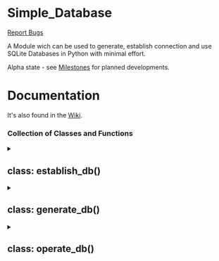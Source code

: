 # Simple_Database  

[Report Bugs](https://github.com/Xeferis/Simple_Database/issues/new/choose)  

A Module wich can be used to generate, establish connection and use SQLite Databases in Python with minimal effort.

Alpha state - see [Milestones](https://github.com/Xeferis/Simple_Database/milestones) for planned developments.

# Documentation

It's also found in the [Wiki](https://github.com/Xeferis/Simple_Database/wiki).

### Collection of Classes and Functions
<details>
<summary><h2>class: establish_db()</h2></summary>  

Parameters:  
`db_name: str`  

To initialize a Database you have to give it a name or, if a database already exists, provide a name.  
🛑 Normally not used standalone, it inherits to the other classes! 🛑

_Excample:_  
```
db = establish_db("expml")  
``` 

<details>
<summary><h3>Functions</h3></summary>  

* ### `close()`  

</details>

Just use the "close" tag on the database clase to close this connection  

_Excample:_
```
db = establish_db("expml")
#some code  
db.close()  
```

</details>

<details>
<summary><h2>class: generate_db()</h2></summary>  

Parameters:  
`db_name: str`

This class is used to build up a database. Fill it with tables or delete tables.
It inherits from "establish_db" so it also needs the database name to generate a database or open a connection.

_Excample:_
```
db = generate_db("expml")
```

<details>
<summary><h3>Functions</h3></summary>  

* ### `add_table()`  
Parameters:  
`tbl_name: str`  
`col: dict`  

Return:  
`bool`   


Adding tables to your database by giving it a name and the column information. The dict for the column information ist structured like this:  
```  
"col_name": {
                "primarykey": bool,
                "autoincrement": bool,
                "type": DATATYPEasSTRING,
                "mandatory": bool,
                "foreignkey": (
                    bool,
                    {
                        "table": REFERENCE_TABLENAMEasSTRING,
                        "column": REFERENCE_COLUMNNAMEasSTRING
                    }
                )
            },
```
  
_Excample:_
```
db = generate_db("expml")
db.add_table(
        "Test", {
            "ID": {
                "primarykey": True,
                "autoincrement": True,
                "type": "INTEGER",
                "mandatory": False,
                "foreignkey": (
                    False,
                    {
                        "table": "",
                        "column": ""
                    }
                )
            },
            "Title": {
                "primarykey": False,
                "autoincrement": False,
                "type": "CHAR(20)",
                "mandatory": True,
                "foreignkey": (
                    False,
                    {
                        "table": "",
                        "column": ""
                    }
                )
            },
            "Name": {
                "primarykey": False,
                "autoincrement": False,
                "type": "TEXT",
                "mandatory": True,
                "foreignkey": (
                    False,
                    {
                        "table": "",
                        "column": ""
                    }
                )
            },
            "Age": {
                "primarykey": False,
                "autoincrement": False,
                "type": "INTEGER",
                "mandatory": False,
                "foreignkey": (
                    False,
                    {
                        "table": "",
                        "column": ""
                    }
                )
            }
        }
    )
db.close()
```


* ### `remove_table()`
 
Parameters:  
`tbl_name: str`   

Return:  
`bool`   

This will remove a table of the database by its given name. 

IMPORTANT: It will delete the table no matter what! Watch out if it has foreign relations

Will return true if deletion was successful

_Excample:_
```
db = generate_db("expml")
db.remove_table(tbl_name: str)
db.close()
```

</details>

</details>

<details>
<summary><h2>class: operate_db()</h2></summary>

Parameters:  
`db_name: str`

This class is used to operate a database. You can add, del, get and search content in a database

_Excample:_
```
db = operate_db("expml")
```

<details>
<summary><h3>Functions</h3></summary>  

* ### `add_content()`
 
Parameters:  
`tbl_name: str` 
`cntnt: dict | list[dict]`  
`with_foreign_key: bool | tuple -> defaults to false`   
   
You can add single lines of data or add a whole batch of data as a list. With the foreign key parameter you can give it a table and the key that should be added. It tests if the key exists in the destination table. 

_Excample 1 (Single Data):_
```
# DB is already initialized and table "Users" is added
data1 = {'Name': 'John', 'Age': 30}
db.add_content('Users', data1)
```

_Excample 2 (Batch Data):_
```
# DB is already initialized and table "Users" is added
data2 = [{'Name': 'John', 'Age': 30},
{'Name': 'Sarah', 'Age': 27},
{'Name': 'Genji', 'Age': 35}]
db.add_content('Users', data1)
```

_Excample 3 (Foreign key):_
```
# DB is already initialized and table "Users" & "Department" are added.
# The Department ID 423 is also already added
data3 = {'Name': 'John', 'Age': 30}
db.add_content('Users', data1, ("Department" {"DID": 423}))
db.close()
```

* ### `del_content()`
 
Parameters:  
`tbl_name: str` 
`search: dict`

You can remove content with this function by searching for attributes. All datasets that will be found are going to be deleted.

IMPORTANT: There is no confirmation. If it finds something it deletes it.
   

_Excample:_
```
# DB is already initialized and table "Users" is added.
# The Dataset for the name "Bob" is added.
data2delete = {'name': 'Bob'}
db.del_content('Users', data2delete)
# Now all Data where the name was "Bob" has been deleted!
```

* ### `get_content()`
 
Parameters:  
`tbl_name: str` 

Returns:  
`list`
   

With this you get all the data from a specific table.

_Excample:_
```
# DB is already initialized and table "Users" is added.
# The Database is filled with data
data = db.get_content('Users')
print(data)
# Now all Data will be printed
```

* ### `search_table()`
 
Parameters:  
`tbl_name: str` 
`search: dict`

Returns:  
`list`
   
You can search for specific datasets and all the found data will be returned as list

_Excample:_
```
# DB is already initialized and table "Users" is added.
# The Database is filled with data
data2search = {'name': 'Bob'}
found_data = db.search_content('Users', data2search)
print(found_data)
# Now all Datasets with the name "Bob" will be printed
```

</details>

</details>
